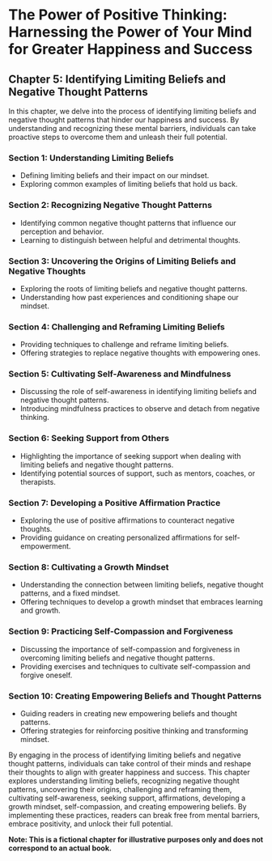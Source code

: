 The Power of Positive Thinking: Harnessing the Power of Your Mind for Greater Happiness and Success
===================================================================================================

Chapter 5: Identifying Limiting Beliefs and Negative Thought Patterns
---------------------------------------------------------------------

In this chapter, we delve into the process of identifying limiting beliefs and negative thought patterns that hinder our happiness and success. By understanding and recognizing these mental barriers, individuals can take proactive steps to overcome them and unleash their full potential.

### Section 1: Understanding Limiting Beliefs

* Defining limiting beliefs and their impact on our mindset.
* Exploring common examples of limiting beliefs that hold us back.

### Section 2: Recognizing Negative Thought Patterns

* Identifying common negative thought patterns that influence our perception and behavior.
* Learning to distinguish between helpful and detrimental thoughts.

### Section 3: Uncovering the Origins of Limiting Beliefs and Negative Thoughts

* Exploring the roots of limiting beliefs and negative thought patterns.
* Understanding how past experiences and conditioning shape our mindset.

### Section 4: Challenging and Reframing Limiting Beliefs

* Providing techniques to challenge and reframe limiting beliefs.
* Offering strategies to replace negative thoughts with empowering ones.

### Section 5: Cultivating Self-Awareness and Mindfulness

* Discussing the role of self-awareness in identifying limiting beliefs and negative thought patterns.
* Introducing mindfulness practices to observe and detach from negative thinking.

### Section 6: Seeking Support from Others

* Highlighting the importance of seeking support when dealing with limiting beliefs and negative thought patterns.
* Identifying potential sources of support, such as mentors, coaches, or therapists.

### Section 7: Developing a Positive Affirmation Practice

* Exploring the use of positive affirmations to counteract negative thoughts.
* Providing guidance on creating personalized affirmations for self-empowerment.

### Section 8: Cultivating a Growth Mindset

* Understanding the connection between limiting beliefs, negative thought patterns, and a fixed mindset.
* Offering techniques to develop a growth mindset that embraces learning and growth.

### Section 9: Practicing Self-Compassion and Forgiveness

* Discussing the importance of self-compassion and forgiveness in overcoming limiting beliefs and negative thought patterns.
* Providing exercises and techniques to cultivate self-compassion and forgive oneself.

### Section 10: Creating Empowering Beliefs and Thought Patterns

* Guiding readers in creating new empowering beliefs and thought patterns.
* Offering strategies for reinforcing positive thinking and transforming mindset.

By engaging in the process of identifying limiting beliefs and negative thought patterns, individuals can take control of their minds and reshape their thoughts to align with greater happiness and success. This chapter explores understanding limiting beliefs, recognizing negative thought patterns, uncovering their origins, challenging and reframing them, cultivating self-awareness, seeking support, affirmations, developing a growth mindset, self-compassion, and creating empowering beliefs. By implementing these practices, readers can break free from mental barriers, embrace positivity, and unlock their full potential.

**Note: This is a fictional chapter for illustrative purposes only and does not correspond to an actual book.**

